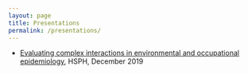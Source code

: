 ```yaml
---
layout: page
title: Presentations
permalink: /presentations/
---
```



- <a href="https://andreabellavia.github.io/RSA_Bellavia.pdf">Evaluating complex interactions in environmental and occupational epidemiology</a>, HSPH, December 2019

